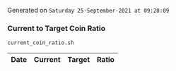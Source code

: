 Generated on `Saturday 25-September-2021 at 09:28:09`

### Current to Target Coin Ratio
`current_coin_ratio.sh`

Date|Current|Target|Ratio
---|---|---|---

